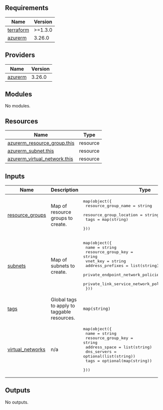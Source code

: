 <!-- BEGINNING OF PRE-COMMIT-TERRAFORM DOCS HOOK -->
## Requirements

| Name | Version |
|------|---------|
| <a name="requirement_terraform"></a> [terraform](#requirement\_terraform) | >=1.3.0 |
| <a name="requirement_azurerm"></a> [azurerm](#requirement\_azurerm) | 3.26.0 |

## Providers

| Name | Version |
|------|---------|
| <a name="provider_azurerm"></a> [azurerm](#provider\_azurerm) | 3.26.0 |

## Modules

No modules.

## Resources

| Name | Type |
|------|------|
| [azurerm_resource_group.this](https://registry.terraform.io/providers/hashicorp/azurerm/3.26.0/docs/resources/resource_group) | resource |
| [azurerm_subnet.this](https://registry.terraform.io/providers/hashicorp/azurerm/3.26.0/docs/resources/subnet) | resource |
| [azurerm_virtual_network.this](https://registry.terraform.io/providers/hashicorp/azurerm/3.26.0/docs/resources/virtual_network) | resource |

## Inputs

| Name | Description | Type | Default | Required |
|------|-------------|------|---------|:--------:|
| <a name="input_resource_groups"></a> [resource\_groups](#input\_resource\_groups) | Map of resource groups to create. | <pre>map(object({<br>    resource_group_name     = string<br>    resource_group_location = string<br>    tags                    = map(string)<br>  }))</pre> | n/a | yes |
| <a name="input_subnets"></a> [subnets](#input\_subnets) | Map of subnets to create. | <pre>map(object({<br>    name                                          = string<br>    resource_group_key                            = string<br>    vnet_key                                      = string<br>    address_prefixes                              = list(string)<br>    private_endpoint_network_policies_enabled     = bool<br>    private_link_service_network_policies_enabled = bool<br>  }))</pre> | n/a | yes |
| <a name="input_tags"></a> [tags](#input\_tags) | Global tags to apply to taggable resources. | `map(string)` | n/a | yes |
| <a name="input_virtual_networks"></a> [virtual\_networks](#input\_virtual\_networks) | n/a | <pre>map(object({<br>    name               = string<br>    resource_group_key = string<br>    address_space      = list(string)<br>    dns_servers        = optional(list(string))<br>    tags               = optional(map(string))<br>  }))</pre> | n/a | yes |

## Outputs

No outputs.
<!-- END OF PRE-COMMIT-TERRAFORM DOCS HOOK -->
